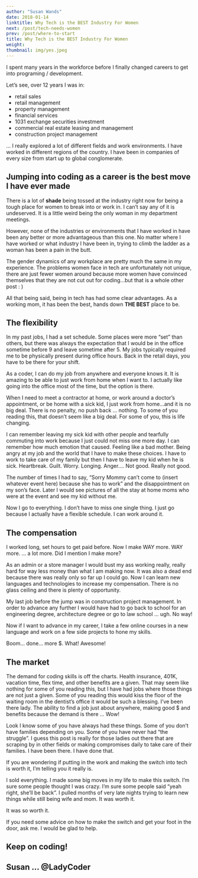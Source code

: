 ```yaml
---
author: "Susan Wands"
date: 2018-01-14
linktitle: Why Tech is the BEST Industry For Women
next: /post/tech-needs-women
prev: /post/where-to-start
title: Why Tech is the BEST Industry For Women
weight:
thumbnail: img/yes.jpeg 
---
```



I spent many years in the workforce before I finally changed careers to get into programing / development.

 

Let’s see, over 12 years I was in:

- retail sales
- retail management
- property management
- financial services
- 1031 exchange securities investment
- commercial real estate leasing and management
- construction project management

… I really explored a lot of different fields and work environments. I have worked in different regions of the country.  I have been in companies of every size from start up to global conglomerate.

 

## Jumping into coding as a career is the best move I have ever made

 

There is a lot of **shade** being tossed at the industry right now for being a tough place for women to break into or work in.  I can’t say any of it is undeserved. It is a little weird being the only woman in my department meetings.  

However, none of the industries or environments that I have worked in have been any better or more advantageous than this one. No matter where I have worked or what industry I have been in, trying to climb the ladder as a woman has been a pain in the butt. 

The gender dynamics of any workplace are pretty much the same in my experience. The problems women face in tech are unfortunately not unique, there are just fewer women around because more women have convinced themselves that they are not cut out for coding…but that is a whole other post : )

All that being said, being in tech has had some clear advantages. As a working mom, it has been the best, hands down **THE BEST** place to be.

 

## The flexibility

 

In my past jobs, I had a set schedule.  Some places were more “set” than others, but there was always the expectation that I would be in the office sometime before 9 and leave sometime after 5. My jobs typically required me to be physically present during office hours.  Back in the retail days, you have to be there for your shift.  

As a coder, I can do my job from anywhere and everyone knows it. It is amazing to be able to just work from home when I want to. I actually like going into the office most of the time, but the option is there.  

When I need to meet a contractor at home, or work around a doctor’s appointment, or be home with a sick kid, I just work from home…and it is no big deal. There is no penalty, no push back … nothing. To some of you reading this, that doesn’t seem like a big deal. For some of you, this is life changing.


I can remember leaving my sick kid with other people and tearfully commuting into work because I just could not miss one more day. I can remember how much emotion that caused. Feeling like a bad mother. Being angry at my job and the world that I have to make these choices. I have to work to take care of my family but then I have to leave my kid when he is sick. Heartbreak. Guilt. Worry. Longing. Anger…. Not good.  Really not good.

 
The number of times I had to say, “Sorry Mommy can’t come to (insert whatever event here) because she has to work” and the disappointment on my son’s face.  Later I would see pictures of all the stay at home moms who were at the event and see my kid without me.  

Now I go to everything. I don’t have to miss one single thing. I just go because I actually have a flexible schedule.  I can work around it. 

 

## The compensation

 

I worked long, set hours to get paid before.  Now I make WAY more.  WAY more. … a lot more. Did I mention I make more? 

As an admin or a store manager I would bust my ass working really, really hard for way less money than what I am making now.  It was also a dead end because there was really only so far up I could go. Now I can learn new languages and technologies to increase my compensation.  There is no glass ceiling and there is plenty of opportunity.

 

My last job before the jump was in construction project management.  In order to advance any further I would have had to go back to school for an engineering degree, architecture degree or go to law school … ugh. No way!  

Now if I want to advance in my career, I take a few online courses in a new language and work on a few side projects to hone my skills.  

Boom… done… more $.  What!  Awesome!

 

## The market

 

The demand for coding skills is off the charts.  Health insurance, 401K, vacation time, flex time, and other benefits are a given. That may seem like nothing for some of you reading this, but I have had jobs where those things are not just a given. Some of you reading this would kiss the floor of the waiting room in the dentist’s office it would be such a blessing.  I’ve been there lady. The ability to find a job just about anywhere, making good $ and benefits because the demand is there … Wow!

 

 

Look I know some of you have always had these things.  Some of you don’t have families depending on you.  Some of you have never had “the struggle”.  I guess this post is really for those ladies out there that are scraping by in other fields or making compromises daily to take care of their families. I have been there. I have done that. 

If you are wondering if putting in the work and making the switch into tech is worth it, I’m telling you it really is. 

I sold everything. I made some big moves in my life to make this switch. I’m sure some people thought I was crazy. I’m sure some people said “yeah right, she’ll be back”. I pulled months of very late nights trying to learn new things while still being wife and mom. It was worth it.  

It was so worth it.

 

If you need some advice on how to make the switch and get your foot in the door, ask me. I would be glad to help.

## Keep on coding!

## Susan ... @LadyCoder

